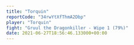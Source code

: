 ```yaml
---
title: "Torquin"
reportCode: "34rwYtXfThmA2Dbp"
player: "Torquin"
fight: "Gruul the Dragonkiller - Wipe 1 (79%)"
date: 2021-06-27T18:56:46.133000+00:00
---
```

